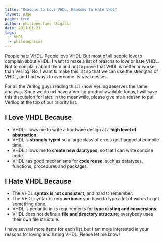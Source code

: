 ```yaml
---
title: "Reasons to Love VHDL, Reasons to Hate VHDL"
layout: page 
pager: true
author: philippe.faes (Sigasi)
date: 2011-01-23
tags: 
  - VHDL
  - philosophical
---
```

People <a href="http://www.google.be/search?q=hate+vhdl">hate VHDL</a>. People <a href="http://www.google.be/search?q=love+vhdl">love VHDL</a>. But most of all people love to complain about VHDL. 
I want to make a list of reasons to love or hate VHDL. Not to complain about them and not to prove that VHDL is better or worse than Verilog. No, I want to make this list so that we can use the strengths of VHDL, and find ways to overcome its weaknesses.

For all the Verilog guys reading this: I know Verilog deserves the same analysis. Since we do not have a Verilog product available today, I will save this discussion for later. In the meanwhile, please give me a reason to put Verilog at the top of our priority list.

## I Love VHDL Because

* VHDL allows me to write a hardware design at a <strong>high level of abstraction</strong>.
* VHDL is <strong>strongly typed</strong> so a large class of errors get flagged at compile time.
* VHDL allows me to <strong>create new datatypes</strong>, so that I can write concise code.
* VHDL has good mechanisms for <strong>code reuse</strong>, such as datatypes, functions, procedures and packages.

## I Hate VHDL Because

* The VHDL <strong>syntax is not consistent</strong>, and hard to remember.
* The VHDL syntax is very <strong>verbose</strong>: you have to type a lot of words to get something done.
* VHDL is pedantic in its requirements for <strong>type casting and conversions</strong>.
* VHDL does not define a <strong>file and directory structure</strong>; everybody uses their own file structure.

I have several more items for each list, but I am more interested in your reasons for loving and hating VHDL. 
Please let me know!